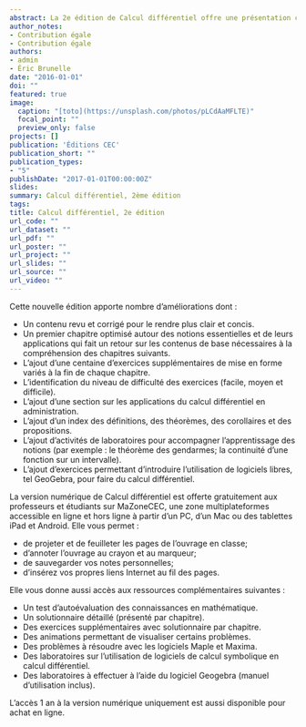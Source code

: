 ```yaml
---
abstract: La 2e édition de Calcul différentiel offre une présentation claire et simplifiée des notions propres au calcul différentiel, en mettant l’accent sur les exercices et la résolution de problèmes concrets et réalistes qui mettent en lumière les liens étroits entre le calcul différentiel et les applications utilisées dans la vie de tous les jours. En faisant appel à l’intuition, à une démarche rigoureuse, à la réflexion et à des techniques de résolution éprouvées, Calcul différentiel offre aux lecteurs un environnement d’apprentissage leur permettant de comprendre et de critiquer leurs propres résultats.
author_notes:
- Contribution égale
- Contribution égale
authors:
- admin
- Éric Brunelle
date: "2016-01-01"
doi: ""
featured: true
image:
  caption: "[toto](https://unsplash.com/photos/pLCdAaMFLTE)"
  focal_point: ""
  preview_only: false
projects: []
publication: 'Éditions CEC'
publication_short: ""
publication_types:
- "5"
publishDate: "2017-01-01T00:00:00Z"
slides: 
summary: Calcul différentiel, 2ème édition
tags:
title: Calcul différentiel, 2e édition
url_code: ""
url_dataset: ""
url_pdf: ""
url_poster: ""
url_project: ""
url_slides: ""
url_source: ""
url_video: ""
---
```


Cette nouvelle édition apporte nombre d’améliorations dont :

- Un contenu revu et corrigé pour le rendre plus clair et concis.
- Un premier chapitre optimisé autour des notions essentielles et de leurs applications qui fait un retour sur les contenus de base nécessaires à la compréhension des chapitres suivants.
- L’ajout d’une centaine d’exercices supplémentaires de mise en forme variés à la fin de chaque chapitre.
- L’identification du niveau de difficulté des exercices (facile, moyen et difficile).
- L’ajout d’une section sur les applications du calcul différentiel en administration.
- L’ajout d’un index des définitions, des théorèmes, des corollaires et des propositions.
- L’ajout d’activités de laboratoires pour accompagner l’apprentissage des notions (par exemple : le théorème des gendarmes; la continuité d’une fonction sur un intervalle).
- L’ajout d’exercices permettant d’introduire l’utilisation de logiciels libres, tel GeoGebra, pour faire du calcul différentiel.

La version numérique de Calcul différentiel  est offerte gratuitement aux professeurs et étudiants sur MaZoneCEC, une zone multiplateformes accessible en ligne et hors ligne à partir d’un PC, d’un Mac ou des tablettes iPad et Android.  Elle vous permet :

- de projeter et de feuilleter les pages de l’ouvrage en classe;
- d’annoter l’ouvrage au crayon et au marqueur;
- de sauvegarder vos notes personnelles;
- d’insérez vos propres liens Internet au fil des pages.

Elle vous donne aussi accès aux ressources complémentaires suivantes :

- Un test d’autoévaluation des connaissances en mathématique.
- Un solutionnaire détaillé (présenté par chapitre).
- Des exercices supplémentaires avec solutionnaire par chapitre.
- Des animations permettant de visualiser certains problèmes.
- Des problèmes à résoudre avec les logiciels Maple et Maxima.
- Des laboratoires sur l’utilisation de logiciels de calcul symbolique en calcul différentiel.
- Des laboratoires à effectuer à l’aide du logiciel Geogebra (manuel d’utilisation inclus).

L’accès 1 an à la version numérique uniquement est aussi disponible pour achat en ligne.

